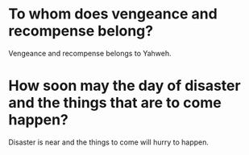 # To whom does vengeance and recompense belong?

Vengeance and recompense belongs to Yahweh.

# How soon may the day of disaster and the things that are to come happen?

Disaster is near and the things to come will hurry to happen.
